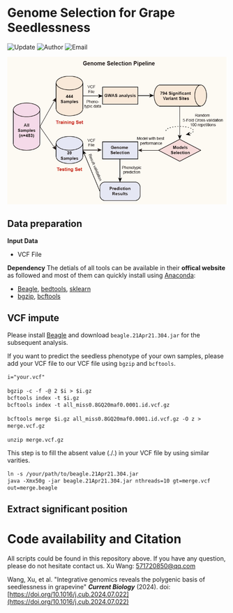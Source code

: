 # Genome Selection for Grape Seedlessness
![Update](https://img.shields.io/badge/Update-31/07/2024-green?logo=github)
![Author](https://img.shields.io/badge/Author-Xu.Wang-orange)
![Email](https://img.shields.io/badge/Email-571720850@qq.com-blue?)

![Genome Selection](https://github.com/Immortal2333/Genome_Selection_for_Grape_Seedlessness/blob/main/WorkFlow.png)

## Data preparation
**Input Data**
* VCF File

**Dependency**
The detials of all tools can be available in their **offical website** as followed and most of them can quickly install using [Anaconda](https://anaconda.org/):
* [Beagle](https://anaconda.org/bioconda/beagle), [bedtools](https://anaconda.org/bioconda/bedtools), [sklearn](https://scikit-learn.org/)
* [bgzip](https://anaconda.org/bioconda/pbgzip), [bcftools](https://anaconda.org/bioconda/bcftools)

## VCF impute
Please install [Beagle](https://anaconda.org/bioconda/beagle) and download `beagle.21Apr21.304.jar` for the subsequent analysis.

If you want to predict the seedless phenotype of your own samples, please add your VCF file to our VCF file using `bgzip` and `bcftools`.
```
i="your.vcf"

bgzip -c -f -@ 2 $i > $i.gz
bcftools index -t $i.gz
bcftools index -t all_miss0.8GQ20maf0.0001.id.vcf.gz

bcftools merge $i.gz all_miss0.8GQ20maf0.0001.id.vcf.gz -O z >  merge.vcf.gz

unzip merge.vcf.gz
```
This step is to fill the absent value (./.) in your VCF file by using similar varities. 
```
ln -s /your/path/to/beagle.21Apr21.304.jar
java -Xmx50g -jar beagle.21Apr21.304.jar nthreads=10 gt=merge.vcf out=merge.beagle
```
## Extract significant position



# Code availability and Citation
All scripts could be found in this repository above. If you have any question, please do not hesitate contact us. Xu Wang: 571720850@qq.com

Wang, Xu, et al. "Integrative genomics reveals the polygenic basis of seedlessness in grapevine" ***Current Biology*** (2024). doi: [https://doi.org/10.1016/j.cub.2024.07.022](https://doi.org/10.1016/j.cub.2024.07.022)





